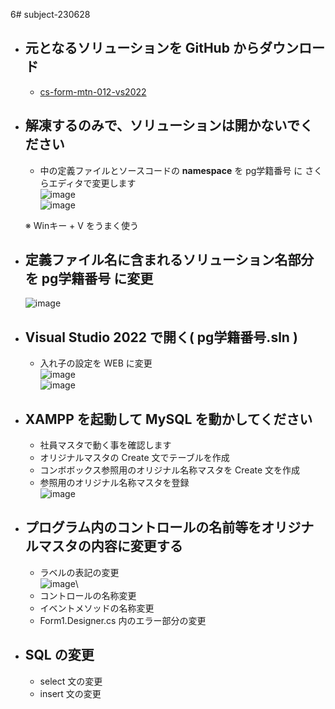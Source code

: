 6# subject-230628

- ## 元となるソリューションを GitHub からダウンロード
  - [cs-form-mtn-012-vs2022](https://github.com/winofsql/cs-form-mtn-012-vs2022)
- ## 解凍するのみで、ソリューションは開かないでください
  - 中の定義ファイルとソースコードの **namespace** を pg学籍番号 に さくらエディタで変更します\
  ![image](https://github.com/winofsql/subject-230628/assets/1501327/ec4f5a8e-2935-4271-b9cd-8f90cad87bc6)\
  ![image](https://github.com/winofsql/subject-230628/assets/1501327/c3cf6cc5-02fd-413c-ad8f-3171c280adf8)

  ※ Winキー + V をうまく使う

- ## 定義ファイル名に含まれるソリューション名部分を pg学籍番号 に変更
  ![image](https://github.com/winofsql/subject-230628/assets/1501327/26630f4e-cb25-400d-b6c9-4712ff333a10)

- ## Visual Studio 2022 で開く( pg学籍番号.sln )
  - 入れ子の設定を WEB に変更\
  ![image](https://github.com/winofsql/subject-230628/assets/1501327/9b256a0e-9352-44e9-933a-7169d4aedfbb)\
  ![image](https://github.com/winofsql/subject-230628/assets/1501327/28efe936-6f16-4658-badc-5db4a343ae6e)

- ## XAMPP を起動して MySQL を動かしてください
  - 社員マスタで動く事を確認します
  - オリジナルマスタの Create 文でテーブルを作成
  - コンボボックス参照用のオリジナル名称マスタを Create 文を作成
  - 参照用のオリジナル名称マスタを登録\
  ![image](https://github.com/winofsql/subject-230628/assets/1501327/d06f9dac-6b8d-4466-8a64-dd88ca9b477a)

- ## プログラム内のコントロールの名前等をオリジナルマスタの内容に変更する
  - ラベルの表記の変更\
  ![image](https://github.com/winofsql/subject-230628/assets/1501327/1ab6e533-0158-43c7-9fc7-8a2acf73aa45)\
  - コントロールの名称変更
  - イベントメソッドの名称変更
  - Form1.Designer.cs 内のエラー部分の変更

- ## SQL の変更
  - select 文の変更
  - insert 文の変更
